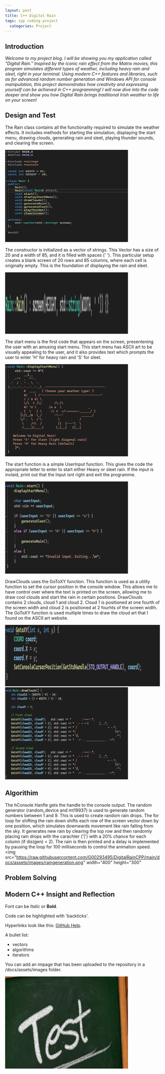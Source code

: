 ```yaml
---
layout: post
title: C++ Digital Rain
tags: cpp coding project
  categories: Project
---
```


## Introduction

*Welcome to my project blog. I will be showing you my application called "Digital Rain." Inspired by the iconic rain effect from the Matrix movies, this program simulates different types of weather, including heavy rain and sleet, right in your terminal. Using modern C++ features and libraries, such as <random> for advanced random number generation and Windows API for console manipulation, this project demonstrates how creativity and expressing yourself can be achieved in C++ programming! I will now dive into the code deeper and show you how Digital Rain brings traditional Irish weather to life on your screen!*

## Design and Test

The Rain class contains all the functionality required to simulate the weather effects. It includes methods for starting the simulation, displaying the start menu, drawing clouds, generating rain and sleet, playing thunder sounds, and clearing the screen.

<img src="https://raw.githubusercontent.com/G00293495/DigitalRainCPP/main/docs/assets/images/rainheader.png" width="400" height="300">

The constructor is initialized as a vector of strings. This Vector has a size of 20 and a width of 85, and it is filled with spaces (' '). This particular setup creates a blank screen of 20 rows and 85 columns, where each cell is originally empty. This is the foundation of displaying the rain and sleet. 

<img src="https://raw.githubusercontent.com/G00293495/DigitalRainCPP/main/docs/assets/images/constructor.png" width="400" height="200">

The start menu is the first code that appears on the screen, presentening the user with an amusing start menu. This start menu has ASCII art to be visually appealing to the user, and it also provides text which prompts the user to enter 'H' for heavy rain and 'S' for sleet. 

<img src="https://raw.githubusercontent.com/G00293495/DigitalRainCPP/main/docs/assets/images/startmenu.png" width="400" height="300">

The start function is a simple UserInput function. This gives the code the appropriate letter to enter to start either Heavy or sleet rain. If the input is invlaid, print out that the Input isnt right and exit the programme. 

<img src="https://raw.githubusercontent.com/G00293495/DigitalRainCPP/main/docs/assets/images/start.png" width="400" height="300">

DrawClouds uses the GoToXY function. This function is used as a utility function to set the cursor position in the console window. This allows me to have control over where the text is printed on the screen, allowing me to draw cool clouds and start the rain in certain positions. DrawClouds contains 2 clouds, cloud 1 and cloud 2. Cloud 1 is positioned at one fourth of the screen width and cloud 2 is positioned at 2 fourhts of the screen width. The GoToXY function is used multiple times to draw the cloud art that I found on the ASCII art website. 

<img src="https://raw.githubusercontent.com/G00293495/DigitalRainCPP/main/docs/assets/images/gotoXY.png" width="600" height="200">
<img src="https://raw.githubusercontent.com/G00293495/DigitalRainCPP/main/docs/assets/images/drawclouds.png" width="400" height="300">

## Algorithim
The hConsole Hanfle gets the handle to the console output. The random generator (random_device and mt19937) is used to generate random numbers between 1 and 9. This is used to create random rain drops. The for loop for shifting the rain down shifts each row of the screen vector down by one position, which simulates downwards movement like rain falling from the sky. It generates new rain by clearing the top row and then randomly placing rain drops with the carachter ('|') with a 20% chance for each column (if dis(gen) < 2). The rain is then printed and a delay is implemented by pausing the loop for 100 milliseconds to control the animation speed. 
<img src="https://raw.githubusercontent.com/G00293495/DigitalRainCPP/main/docs/assets/images/raingeneration.png" width="400" height="300"


## Problem Solving


## Modern C++ Insight and Reflection


Font can be *Italic* or **Bold**.

Code can be highlighted with 'backticks'.

Hyperlinks look like this: [GitHub Help](https://help.github.com/).

A bullet list:

- vectors
- algorithms
- iterators

You can add an impage that has been uploaded to the repository in a /docs/assets/images folder.

<img src="https://raw.githubusercontent.com/G00293495/DigitalRainCPP/main/docs/assets/images/Test.png" width="400" height="300">
